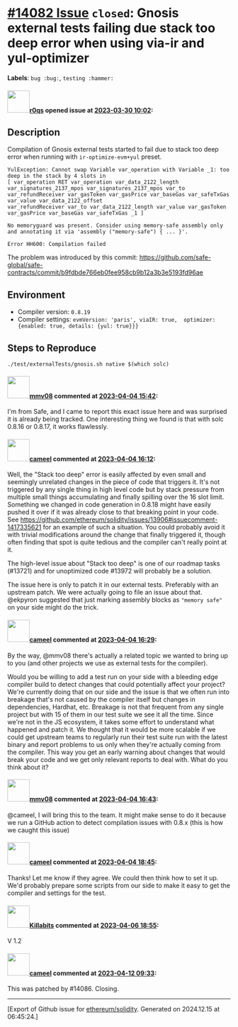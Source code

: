 # [\#14082 Issue](https://github.com/ethereum/solidity/issues/14082) `closed`: Gnosis external tests failing due stack too deep error when using via-ir and yul-optimizer 
**Labels**: `bug :bug:`, `testing :hammer:`


#### <img src="https://avatars.githubusercontent.com/u/457348?u=e02c93e6d98c1154952140a8d5af50d9d5ca59c9&v=4" width="50">[r0qs](https://github.com/r0qs) opened issue at [2023-03-30 10:02](https://github.com/ethereum/solidity/issues/14082):

## Description

Compilation of Gnosis external tests started to fail due to stack too deep error when running with `ir-optimize-evm+yul` preset.

```
YulException: Cannot swap Variable var_operation with Variable _1: too deep in the stack by 4 slots in 
[ var_operation RET var_operation var_data_2122_length var_signatures_2137_mpos var_signatures_2137_mpos var_to
var_refundReceiver var_gasToken var_gasPrice var_baseGas var_safeTxGas var_value var_data_2122_offset 
var_refundReceiver var_to var_data_2122_length var_value var_gasToken var_gasPrice var_baseGas var_safeTxGas _1 ]

No memoryguard was present. Consider using memory-safe assembly only and annotating it via 'assembly ("memory-safe") { ... }'.

Error HH600: Compilation failed
```
The problem was introduced by this commit: https://github.com/safe-global/safe-contracts/commit/b9fdbde766eb0fee958cb9b12a3b3e5193fd96ae

## Environment

- Compiler version: `0.8.19`
- Compiler settings: `evmVersion: 'paris', viaIR: true,  optimizer: {enabled: true, details: {yul: true}}}`

## Steps to Reproduce

```
./test/externalTests/gnosis.sh native $(which solc)
```

#### <img src="https://avatars.githubusercontent.com/u/16622558?u=f0aa24f44643a95037db393d5f0f631ac80f1b39&v=4" width="50">[mmv08](https://github.com/mmv08) commented at [2023-04-04 15:42](https://github.com/ethereum/solidity/issues/14082#issuecomment-1496204226):

I'm from Safe, and I came to report this exact issue here and was surprised it is already being tracked. One interesting thing we found is that with solc 0.8.16 or 0.8.17, it works flawlessly.

#### <img src="https://avatars.githubusercontent.com/u/137030?v=4" width="50">[cameel](https://github.com/cameel) commented at [2023-04-04 16:12](https://github.com/ethereum/solidity/issues/14082#issuecomment-1496248463):

Well, the "Stack too deep" error is easily affected by even small and seemingly unrelated changes in the piece of code that triggers it. It's not triggered by any single thing in high level code but by stack pressure from multiple small things accumulating and finally spilling over the 16 slot limit. Something we changed in code generation in 0.8.18 might have easily pushed it over if it was already close to that breaking point in your code. See https://github.com/ethereum/solidity/issues/13906#issuecomment-1417335621 for an example of such a situation. You could probably avoid it with trivial modifications around the change that finally triggered it, though often finding that spot is quite tedious and the compiler can't really point at it.

The high-level issue about "Stack too deep" is one of our roadmap tasks (#13721) and for unoptimized code #13972 will probably be a solution.

The issue here is only to patch it in our external tests. Preferably with an upstream patch. We were actually going to file an issue about that. @ekpyron suggested that just marking assembly blocks as `"memory safe"` on your side might do the trick.

#### <img src="https://avatars.githubusercontent.com/u/137030?v=4" width="50">[cameel](https://github.com/cameel) commented at [2023-04-04 16:29](https://github.com/ethereum/solidity/issues/14082#issuecomment-1496270701):

By the way, @mmv08 there's actually a related topic we wanted to bring up to you (and other projects we use as external tests for the compiler).

Would you be willing to add a test run on your side with a bleeding edge compiler build to detect changes that could potentially affect your project? We're currently doing that on our side and the issue is that we often run into breakage that's not caused by the compiler itself but changes in dependencies, Hardhat, etc. Breakage is not that frequent from any single project but with 15 of them in our test suite we see it all the time. Since we're not in the JS ecosystem, it takes some effort to understand what happened and patch it. We thought that it would be more scalable if we could get upstream teams to regularly run their test suite run with the latest binary and report problems to us only when they're actually coming from the compiler. This way you get an early warning about changes that would break your code and we get only relevant reports to deal with. What do you think about it?

#### <img src="https://avatars.githubusercontent.com/u/16622558?u=f0aa24f44643a95037db393d5f0f631ac80f1b39&v=4" width="50">[mmv08](https://github.com/mmv08) commented at [2023-04-04 16:43](https://github.com/ethereum/solidity/issues/14082#issuecomment-1496287404):

@cameel, I will bring this to the team. It might make sense to do it because we run a GitHub action to detect compilation issues with 0.8.x (this is how we caught this issue)

#### <img src="https://avatars.githubusercontent.com/u/137030?v=4" width="50">[cameel](https://github.com/cameel) commented at [2023-04-04 18:45](https://github.com/ethereum/solidity/issues/14082#issuecomment-1496439256):

Thanks! Let me know if they agree. We could then think how to set it up. We'd probably prepare some scripts from our side to make it easy to get the compiler and settings for the test.

#### <img src="https://avatars.githubusercontent.com/u/97156008?v=4" width="50">[Killabits](https://github.com/Killabits) commented at [2023-04-06 18:55](https://github.com/ethereum/solidity/issues/14082#issuecomment-1499485463):

V 1.2

#### <img src="https://avatars.githubusercontent.com/u/137030?v=4" width="50">[cameel](https://github.com/cameel) commented at [2023-04-12 09:33](https://github.com/ethereum/solidity/issues/14082#issuecomment-1504963904):

This was patched by #14086. Closing.


-------------------------------------------------------------------------------



[Export of Github issue for [ethereum/solidity](https://github.com/ethereum/solidity). Generated on 2024.12.15 at 06:45:24.]
